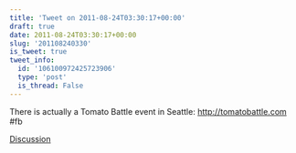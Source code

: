 ```yaml
---
title: 'Tweet on 2011-08-24T03:30:17+00:00'
draft: true
date: 2011-08-24T03:30:17+00:00
slug: '201108240330'
is_tweet: true
tweet_info:
  id: '106100972425723906'
  type: 'post'
  is_thread: False
---
```




There is actually a Tomato Battle event in Seattle: <http://tomatobattle.com> #fb

[Discussion](https://x.com/sytelus/status/106100972425723906)
